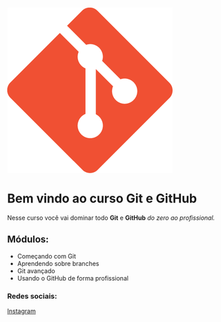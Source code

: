 ![Logo do git](logo.png)
# Bem vindo ao curso Git e GitHub
Nesse curso você vai dominar todo **Git** e **GitHub** _do zero ao profissional._

## Módulos:
* Começando com Git
* Aprendendo sobre branches
* Git avançado
* Usando o GitHub de forma profissional
### Redes sociais:
[Instagram](https://instagram.com)


